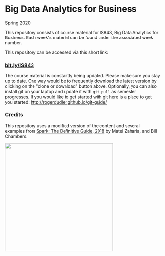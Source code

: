# Big Data Analytics for Business

Spring 2020

This repository consists of course material for IS843, Big Data Analytics for Business. Each week's material can be found under the associated week number.

This repository can be accessed via this short link:
### [bit.ly/IS843](http://bit.ly/IS843)

The course material is constantly being updated. Please make sure you stay up to date. One way would be to frequently download the latest version by clicking on the "clone or download" button above. Optionally, you can also install git on your laptop and update it with `git pull` as semester progresses. If you would like to get started with git here is a place to get you started: http://rogerdudler.github.io/git-guide/

### Credits
This repository uses a modified version of the content and several examples from [Spark: The Definitive Guide, 2018](https://learning.oreilly.com/library/view/spark-the-definitive/9781491912201/) by Matei Zaharia, and Bill Chambers.

<img src="https://github.com/soltaniehha/Big-Data-Analytics-for-Business/blob/master/figs/Spark-the-Definitive-Guide.jpg?raw=true" align="center" width="350"/>
